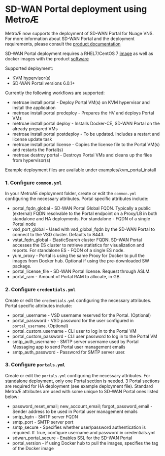 # SD-WAN Portal deployment using Metro&#198;
Metro&#198; now supports the deployment of SD-WAN Portal for Nuage VNS. For more information about SD-WAN Portal and the deployment requirements, please consult the [product documentation](https://nokia.sharepoint.com/sites/vnsportal)

SD-WAN Portal deployment requires a RHEL7/CentOS 7 [image](https://cloud.centos.org/centos/7/images/CentOS-7-x86_64-GenericCloud-1901.qcow2) as well as docker images with the product [software](http://nuage-ps-delivery.lab.llama2.cloud/delivery/nuage-portal/)

Supported deployment:

* KVM hypervisor(s)
* SD-WAN Portal versions 6.0.1+


Currently the following workflows are supported:

* metroae install portal - Deploy Portal VM(s) on KVM hypervisor and install the application
* metroae install portal predeploy - Prepares the HV and deploys Portal VMs
* metroae install portal deploy - Installs Docker-CE, SD-WAN Portal on the already prepared VMs
* metroae install portal postdeploy - To be updated. Includes a restart and license update task
* metroae install portal license - Copies the license file to the Portal VM(s) and restarts the Portal(s)
* metroae destroy portal - Destroys Portal VMs and cleans up the files from hypervisor(s)

Example deployment files are available under examples/kvm_portal_install

### 1. Configure `common.yml`
  In your MetroAE deployment folder, create or edit the `common.yml` configuring the necessary attributes.
  Portal specific attributes include:
  * portal_fqdn_global - SD-WAN Portal Global FQDN. Typically a public (external) FQDN resolvable to the Portal endpoint on a Proxy/LB in both standalone and HA deployments. For standalone - FQDN of a single Portal node
  * vsd_port_global - Used with vsd_global_fqdn by the SD-WAN Portal to connect to the VSD cluster. Defaults to 8443.
  * vstat_fqdn_global - ElasticSearch cluster FQDN. SD-WAN Portal accesses the ES cluster to retrieve statistics for visualization and reports. For standalone ES - FQDN of a single ES node.
  * yum_proxy - Portal is using the same Proxy for Docker to pull the images from Docker hub. Optional if using the pre-downloaded SW package.
  * portal_license_file - SD-WAN Portal license. Request through ASLM.
  * portal_ram - Amount of Portal RAM to allocate, in GB.

### 2. Configure `credentials.yml`
  Create or edit the `credentials.yml` configuring the necessary attributes.
  Portal specific attributes include:
  * portal_username - VSD username reserved for the Portal. (Optional)
  * portal_password - VSD password for the user configured in `portal_username`. (Optional)
  * portal_custom_username - CLI user to log in to the Portal VM
  * portal_custom_password - CLI user password to log in to the Portal VM
  * smtp_auth_username - SMTP server username used by Portal Messaging app to send Portal user management emails
  * smtp_auth_password - Password for SMTP server user.

### 3. Configure `portals.yml`
  Create or edit the `portals.yml` configuring the necessary attributes. For standalone deployment, only one Portal section is needed. 3 Portal sections are required for HA deployment (see example deployment file). Standard Metro&#198; attributes are used with some unique to SD-WAN Portal ones listed below:
  * password_reset_email; new_account_email; forgot_password_email - Sender address to be used in Portal user management emails
  * smtp_fqdn - SMTP server FQDN
  * smtp_port - SMTP server port
  * smtp_secure - Specifies whether user/password authentication is required. If True, configure username and password in credentials.yml
  * sdwan_portal_secure - Enables SSL for the SD-WAN Portal
  * portal_version - if using Docker hub to pull the images, specifies the tag of the Docker image
